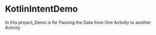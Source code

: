 # KotlinIntentDemo
In this project_Demo is for Passing the Data from One Activity to another Activity
